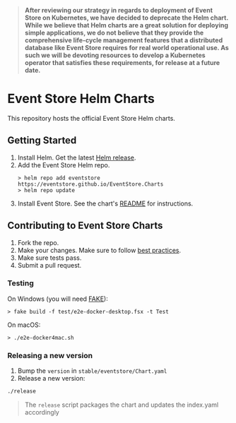 > **After reviewing our strategy in regards to deployment of Event Store on Kubernetes, we have decided to deprecate the Helm chart. While we believe that Helm charts are a great solution for deploying simple applications, we do not believe that they provide the comprehensive life-cycle management features that a distributed database like Event Store requires for real world operational use. As such we will be devoting resources to develop a Kubernetes operator that satisfies these requirements, for release at a future date.**

# Event Store Helm Charts
This repository hosts the official Event Store Helm charts.

## Getting Started
1. Install Helm. Get the latest [Helm release](https://github.com/helm/helm#install).
2. Add the Event Store Helm repo.
    ```
    > helm repo add eventstore https://eventstore.github.io/EventStore.Charts
    > helm repo update
    ```
3. Install Event Store. See the chart's [README](./stable/eventstore/README.md) for instructions.

## Contributing to Event Store Charts
1. Fork the repo.
2. Make your changes. Make sure to follow [best practices](https://github.com/helm/helm/tree/master/docs/chart_best_practices).
3. Make sure tests pass.
4. Submit a pull request.

### Testing
On Windows (you will need [FAKE](https://fake.build/fake-gettingstarted.html)):
```
> fake build -f test/e2e-docker-desktop.fsx -t Test
```
On macOS:
```
> ./e2e-docker4mac.sh
```

### Releasing a new version

1. Bump the `version` in `stable/eventstore/Chart.yaml`
2. Release a new version: 
```bash
./release
```
> The `release` script packages the chart and updates the index.yaml accordingly 
